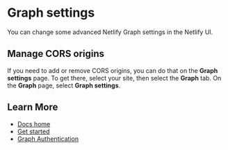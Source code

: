 # Graph settings

You can change some advanced Netlify Graph settings in the Netlify UI.

## Manage CORS origins

If you need to add or remove CORS origins, you can do that on the **Graph settings** page. To get there, select your site, then select the **Graph** tab. On the **Graph** page, select **Graph settings**.

## Learn More

- [Docs home](README.md)
- [Get started](get-started.md)
- [Graph Authentication](authentication.md)